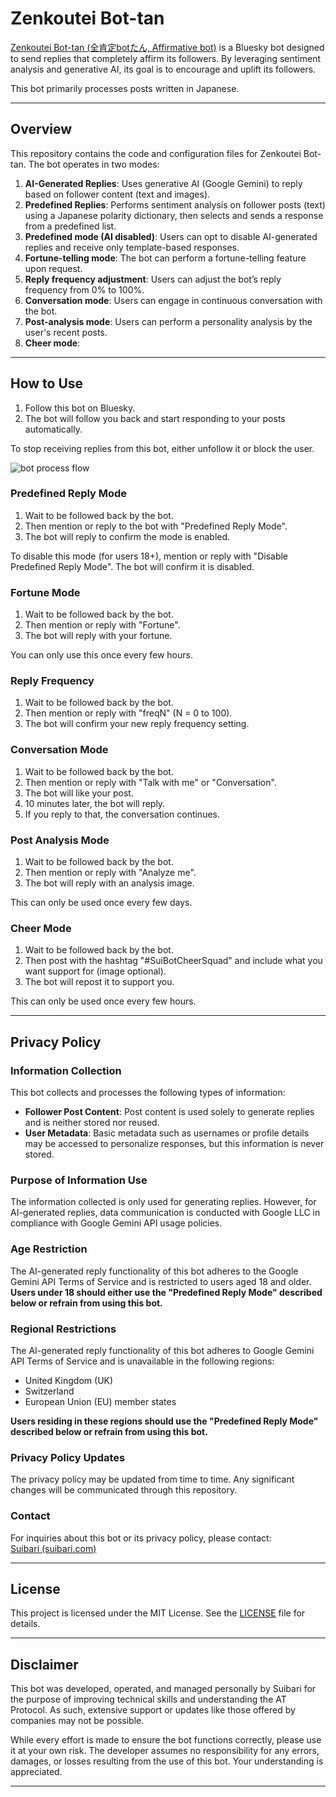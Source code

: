 # Zenkoutei Bot-tan

[Zenkoutei Bot-tan (全肯定botたん, Affirmative bot)](https://bsky.app/profile/suibari-bot.bsky.social) is a Bluesky bot designed to send replies that completely affirm its followers. By leveraging sentiment analysis and generative AI, its goal is to encourage and uplift its followers.

This bot primarily processes posts written in Japanese.

---

## Overview

This repository contains the code and configuration files for Zenkoutei Bot-tan. The bot operates in two modes:

1. **AI-Generated Replies**: Uses generative AI (Google Gemini) to reply based on follower content (text and images).
2. **Predefined Replies**: Performs sentiment analysis on follower posts (text) using a Japanese polarity dictionary, then selects and sends a response from a predefined list.
3. **Predefined mode (AI disabled)**: Users can opt to disable AI-generated replies and receive only template-based responses.
4. **Fortune-telling mode**: The bot can perform a fortune-telling feature upon request.
5. **Reply frequency adjustment**: Users can adjust the bot’s reply frequency from 0% to 100%.
6. **Conversation mode**: Users can engage in continuous conversation with the bot.
7. **Post-analysis mode**: Users can perform a personality analysis by the user's recent posts.
8. **Cheer mode**: 

---

## How to Use

1. Follow this bot on Bluesky.
2. The bot will follow you back and start responding to your posts automatically.

To stop receiving replies from this bot, either unfollow it or block the user.

![bot process flow](https://cdn.bsky.app/img/feed_fullsize/plain/did:plc:uixgxpiqf4i63p6rgpu7ytmx/bafkreihxgiteyk25cpv3e7lkdsggntpb3jj6ybha4btq5ykf2fzdyq7j6u@jpeg)

### Predefined Reply Mode

1. Wait to be followed back by the bot.
2. Then mention or reply to the bot with "Predefined Reply Mode".
3. The bot will reply to confirm the mode is enabled.

To disable this mode (for users 18+), mention or reply with "Disable Predefined Reply Mode".
The bot will confirm it is disabled.

### Fortune Mode

1. Wait to be followed back by the bot.
2. Then mention or reply with "Fortune".
3. The bot will reply with your fortune.

You can only use this once every few hours.

### Reply Frequency

1. Wait to be followed back by the bot.
2. Then mention or reply with "freqN" (N = 0 to 100).
3. The bot will confirm your new reply frequency setting.

### Conversation Mode

1. Wait to be followed back by the bot.
2. Then mention or reply with "Talk with me" or "Conversation".
3. The bot will like your post.
4. 10 minutes later, the bot will reply.
5. If you reply to that, the conversation continues.

### Post Analysis Mode

1. Wait to be followed back by the bot.
2. Then mention or reply with "Analyze me".
3. The bot will reply with an analysis image.

This can only be used once every few days.

### Cheer Mode

1. Wait to be followed back by the bot.
2. Then post with the hashtag "#SuiBotCheerSquad" and include what you want support for (image optional).
3. The bot will repost it to support you.

This can only be used once every few hours.

---

## Privacy Policy

### Information Collection

This bot collects and processes the following types of information:

- **Follower Post Content**: Post content is used solely to generate replies and is neither stored nor reused.
- **User Metadata**: Basic metadata such as usernames or profile details may be accessed to personalize responses, but this information is never stored.

### Purpose of Information Use

The information collected is only used for generating replies. However, for AI-generated replies, data communication is conducted with Google LLC in compliance with Google Gemini API usage policies.

### Age Restriction

The AI-generated reply functionality of this bot adheres to the Google Gemini API Terms of Service and is restricted to users aged 18 and older. **Users under 18 should either use the "Predefined Reply Mode" described below or refrain from using this bot.**

### Regional Restrictions

The AI-generated reply functionality of this bot adheres to Google Gemini API Terms of Service and is unavailable in the following regions:

- United Kingdom (UK)
- Switzerland
- European Union (EU) member states

**Users residing in these regions should use the "Predefined Reply Mode" described below or refrain from using this bot.**

### Privacy Policy Updates

The privacy policy may be updated from time to time. Any significant changes will be communicated through this repository.

### Contact

For inquiries about this bot or its privacy policy, please contact:  
[Suibari (suibari.com)](https://bsky.app/profile/suibari.com)

---

## License

This project is licensed under the MIT License. See the [LICENSE](./LICENSE) file for details.

---

## Disclaimer

This bot was developed, operated, and managed personally by Suibari for the purpose of improving technical skills and understanding the AT Protocol. As such, extensive support or updates like those offered by companies may not be possible.

While every effort is made to ensure the bot functions correctly, please use it at your own risk. The developer assumes no responsibility for any errors, damages, or losses resulting from the use of this bot. Your understanding is appreciated.

---
